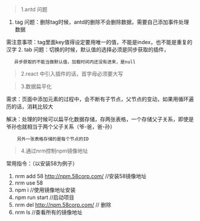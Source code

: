 >1.antd 问题

1. tag
  问题：删除tag时候，antd的删除不会删除数据，需要自己添加事件处理数据
  
  需注意事项：tag里面key值得设定要用唯一的值，不能是index，也不能是重复的汉字
2. tab 
  问题：切换的时候，默认值的选择必须是同步获取的插件，
  
       异步获取的不能当做默认值，加载时间内还没有进来，是null
       
>2.react 中引入插件的话，首字母必须要大写

>3.数据扁平化

   需求：页面中添加元素的过程中，会不断有子节点，父节点的变动，如果用循环遍历的话，消耗比较大
   
   解决：处理的时候可以扁平化数据存储，存两张表格，一个存储父子关系，即使是爷孙也就相当于两个父子关系（爷-爸，爸-孙）
        
        另外一张表格存储的是每个节点的ID
>4.通过nrm控制npm镜像地址

常用指令：（以安装58为例子）
  1. nrm add 58 http://npm.58corp.com/    //安装58镜像地址
  2. nrm use 58
  3. npm i         //使用镜像地址安装
  4. npm run start  //启动项目
  5. nrm del http://npm.58corp.com/    // 删除
  6. nrm ls    //查看所有的镜像地址
